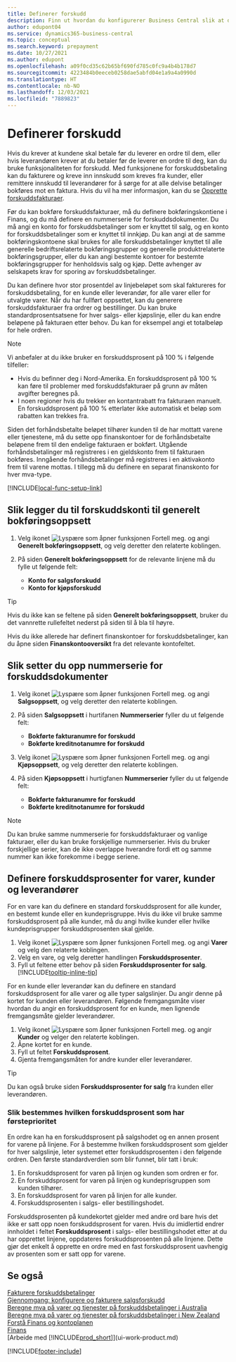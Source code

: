 ```yaml
---
title: Definerer forskudd
description: Finn ut hvordan du konfigurerer Business Central slik at du kan bruke forskuddsbetalinger til å fakturere og kreve inn innskudd fra kunder, og remittere innskudd til leverandører.
author: edupont04
ms.service: dynamics365-business-central
ms.topic: conceptual
ms.search.keyword: prepayment
ms.date: 10/27/2021
ms.author: edupont
ms.openlocfilehash: a09f0cd35c62b65bf690fd785c0fc9a4b4b178d7
ms.sourcegitcommit: 4223484b0eeceb0258dae5abfd04e1a9a4a0990d
ms.translationtype: HT
ms.contentlocale: nb-NO
ms.lasthandoff: 12/03/2021
ms.locfileid: "7889823"
---
```

# <a name="set-up-prepayments"></a>Definerer forskudd

Hvis du krever at kundene skal betale før du leverer en ordre til dem, eller hvis leverandøren krever at du betaler før de leverer en ordre til deg, kan du bruke funksjonaliteten for forskudd. Med funksjonene for forskuddsbetaling kan du fakturere og kreve inn innskudd som kreves fra kunder, eller remittere innskudd til leverandører for å sørge for at alle delvise betalinger bokføres mot en faktura. Hvis du vil ha mer informasjon, kan du se [Opprette forskuddsfakturaer](finance-how-to-create-prepayment-invoices.md).

Før du kan bokføre forskuddsfakturaer, må du definere bokføringskontiene i Finans, og du må definere en nummerserie for forskuddsdokumenter. Du må angi en konto for forskuddsbetalinger som er knyttet til salg, og en konto for forskuddsbetalinger som er knyttet til innkjøp. Du kan angi at de samme bokføringskontoene skal brukes for alle forskuddsbetalinger knyttet til alle generelle bedriftsrelaterte bokføringsgrupper og generelle produktrelaterte bokføringsgrupper, eller du kan angi bestemte kontoer for bestemte bokføringsgrupper for henholdsvis salg og kjøp. Dette avhenger av selskapets krav for sporing av forskuddsbetalinger.  

Du kan definere hvor stor prosentdel av linjebeløpet som skal faktureres for forskuddsbetaling, for en kunde eller leverandør, for alle varer eller for utvalgte varer. Når du har fullført oppsettet, kan du generere forskuddsfakturaer fra ordrer og bestillinger. Du kan bruke standardprosentsatsene for hver salgs- eller kjøpslinje, eller du kan endre beløpene på fakturaen etter behov. Du kan for eksempel angi et totalbeløp for hele ordren.  

> [!NOTE]
> Vi anbefaler at du ikke bruker en forskuddsprosent på 100 % i følgende tilfeller:
>
> * Hvis du befinner deg i Nord-Amerika. En forskuddsprosent på 100 % kan føre til problemer med forskuddsfakturaer på grunn av måten avgifter beregnes på.
> * I noen regioner hvis du trekker en kontantrabatt fra fakturaen manuelt. En forskuddsprosent på 100 % etterlater ikke automatisk et beløp som rabatten kan trekkes fra. 

Siden det forhåndsbetalte beløpet tilhører kunden til de har mottatt varene eller tjenestene, må du sette opp finanskontoer for de forhåndsbetalte beløpene frem til den endelige fakturaen er bokført. Utgående forhåndsbetalinger må registreres i en gjeldskonto frem til fakturaen bokføres. Inngående forhåndsbetalinger må registreres i en aktivakonto frem til varene mottas. I tillegg må du definere en separat finanskonto for hver mva-type.  

[!INCLUDE[local-func-setup-link](includes/local-func-setup-link.md)]

## <a name="to-add-prepayment-accounts-to-the-general-posting-setup"></a>Slik legger du til forskuddskonti til generelt bokføringsoppsett  

1. Velg ikonet ![Lyspære som åpner funksjonen Fortell meg.](media/ui-search/search_small.png "Fortell hva du vil gjøre") og angi **Generelt bokføringsoppsett**, og velg deretter den relaterte koblingen.
2. På siden **Generelt bokføringsoppsett** for de relevante linjene må du fylle ut følgende felt:  

    * **Konto for salgsforskudd**  
    * **Konto for kjøpsforskudd**  

> [!TIP]
> Hvis du ikke kan se feltene på siden **Generelt bokføringsoppsett**, bruker du det vannrette rullefeltet nederst på siden til å bla til høyre.  

Hvis du ikke allerede har definert finanskontoer for forskuddsbetalinger, kan du åpne siden **Finanskontooversikt** fra det relevante kontofeltet.  

## <a name="to-set-up-number-series-for-prepayment-documents"></a>Slik setter du opp nummerserie for forskuddsdokumenter  

1. Velg ikonet ![Lyspære som åpner funksjonen Fortell meg.](media/ui-search/search_small.png "Fortell hva du vil gjøre") og angi **Salgsoppsett**, og velg deretter den relaterte koblingen.
2. På siden **Salgsoppsett** i hurtifanen **Nummerserier** fyller du ut følgende felt:  

   * **Bokførte fakturanumre for forskudd**
   * **Bokførte kreditnotanumre for forskudd**

3. Velg ikonet ![Lyspære som åpner funksjonen Fortell meg.](media/ui-search/search_small.png "Fortell hva du vil gjøre") og angi **Kjøpsoppsett**, og velg deretter den relaterte koblingen.
4. På siden **Kjøpsoppsett** i hurtigfanen **Nummerserier** fyller du ut følgende felt:

    * **Bokførte fakturanumre for forskudd**
    * **Bokførte kreditnotanumre for forskudd**

> [!NOTE]  
> Du kan bruke samme nummerserie for forskuddsfakturaer og vanlige fakturaer, eller du kan bruke forskjellige nummerserier. Hvis du bruker forskjellige serier, kan de ikke overlappe hverandre fordi ett og samme nummer kan ikke forekomme i begge seriene.  

## <a name="to-set-up-prepayment-percentages-for-items-customers-and-vendors"></a>Definere forskuddsprosenter for varer, kunder og leverandører

For en vare kan du definere en standard forskuddsprosent for alle kunder, en bestemt kunde eller en kundeprisgruppe. Hvis du ikke vil bruke samme forskuddsprosent på alle kunder, må du angi hvilke kunder eller hvilke kundeprisgrupper forskuddsprosenten skal gjelde.

1. Velg ikonet ![Lyspære som åpner funksjonen Fortell meg.](media/ui-search/search_small.png "Fortell hva du vil gjøre") og angi **Varer** og velg den relaterte koblingen.
2. Velg en vare, og velg deretter handlingen **Forskuddsprosenter**.  
3. Fyll ut feltene etter behov på siden **Forskuddsprosenter for salg**. [!INCLUDE[tooltip-inline-tip](includes/tooltip-inline-tip_md.md)]

For en kunde eller leverandør kan du definere en standard forskuddsprosent for alle varer og alle typer salgslinjer. Du angir denne på kortet for kunden eller leverandøren. Følgende fremgangsmåte viser hvordan du angir en forskuddsprosent for en kunde, men lignende fremgangsmåte gjelder leverandører.  

1. Velg ikonet ![Lyspære som åpner funksjonen Fortell meg.](media/ui-search/search_small.png "Fortell hva du vil gjøre") og angir **Kunder** og velger den relaterte koblingen.
2. Åpne kortet for en kunde.
3. Fyll ut feltet **Forskuddsprosent**.
4. Gjenta fremgangsmåten for andre kunder eller leverandører.  

> [!TIP]
> Du kan også bruke siden **Forskuddsprosenter for salg** fra kunden eller leverandøren.

### <a name="to-determine-which-prepayment-percentage-has-first-priority"></a>Slik bestemmes hvilken forskuddsprosent som har førsteprioritet  

En ordre kan ha en forskuddsprosent på salgshodet og en annen prosent for varene på linjene. For å bestemme hvilken forskuddsprosent som gjelder for hver salgslinje, leter systemet etter forskuddsprosenten i den følgende ordren. Den første standardverdien som blir funnet, blir tatt i bruk:  

1. En forskuddsprosent for varen på linjen og kunden som ordren er for.  
2. En forskuddsprosent for varen på linjen og kundeprisgruppen som kunden tilhører.  
3. En forskuddsprosent for varen på linjen for alle kunder.  
4. Forskuddsprosenten i salgs- eller bestillingshodet.  

Forskuddsprosenten på kundekortet gjelder med andre ord bare hvis det ikke er satt opp noen forskuddsprosent for varen. Hvis du imidlertid endrer innholdet i feltet **Forskuddsprosent** i salgs- eller bestillingshodet etter at du har opprettet linjene, oppdateres forskuddsprosenten på alle linjene. Dette gjør det enkelt å opprette en ordre med en fast forskuddsprosent uavhengig av prosenten som er satt opp for varene.

## <a name="see-also"></a>Se også  

[Fakturere forskuddsbetalinger](finance-invoice-prepayments.md)  
[Gjennomgang: konfigurere og fakturere salgsforskudd](walkthrough-setting-up-and-invoicing-sales-prepayments.md)  
[Beregne mva på varer og tjenester på forskuddsbetalinger i Australia](LocalFunctionality/Australia/how-to-calculate-goods-and-services-tax-on-prepayments.md)  
[Beregne mva på varer og tjenester på forskuddsbetalinger i New Zealand](LocalFunctionality/NewZealand/how-to-calculate-goods-and-services-tax-on-prepayments.md)  
[Forstå Finans og kontoplanen](finance-general-ledger.md)  
[Finans](finance.md)  
[Arbeide med [!INCLUDE[prod_short](includes/prod_short.md)]](ui-work-product.md)


[!INCLUDE[footer-include](includes/footer-banner.md)]
